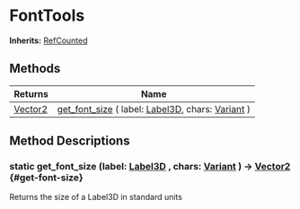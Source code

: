 # FontTools
**Inherits:** [RefCounted](https://docs.godotengine.org/de/4.x/classes/class_refcounted.html)
    




## Methods

| Returns                                                                   | Name                                                                                                                                                                                                   |
| ------------------------------------------------------------------------- | ------------------------------------------------------------------------------------------------------------------------------------------------------------------------------------------------------ |
| [Vector2](https://docs.godotengine.org/de/4.x/classes/class_vector2.html) | [get_font_size](#get-font-size) ( label: [Label3D](https://docs.godotengine.org/de/4.x/classes/class_label3d.html), chars: [Variant](https://docs.godotengine.org/de/4.x/classes/class_variant.html) ) |









## Method Descriptions

### static get_font_size (label: [Label3D](https://docs.godotengine.org/de/4.x/classes/class_label3d.html) , chars: [Variant](https://docs.godotengine.org/de/4.x/classes/class_variant.html)  ) -> [Vector2](https://docs.godotengine.org/de/4.x/classes/class_vector2.html) {#get-font-size}

Returns the size of a Label3D in standard units
